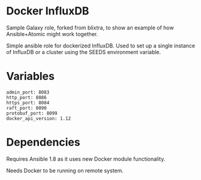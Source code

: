 Docker InfluxDB
===============

Sample Galaxy role, forked from blixtra, to show an example of how Ansible+Atomic might work together.

Simple ansible role for dockerized InfluxDB. Used to set up a single instance of InfluxDB or a cluster using the SEEDS environment variable.

Variables
=========

```
admin_port: 8083
http_port: 8086
https_port: 8084
raft_port: 8090
protobuf_port: 8099
docker_api_version: 1.12
```

Dependencies
============

Requires Ansible 1.8 as it uses new Docker module functionality.

Needs Docker to be running on remote system.
